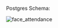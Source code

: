 Postgres Schema:

![face_attendance](https://github.com/notpest/face-attendance/assets/113047106/45932506-3ee8-4f7e-a5f4-006c465f9eee)
